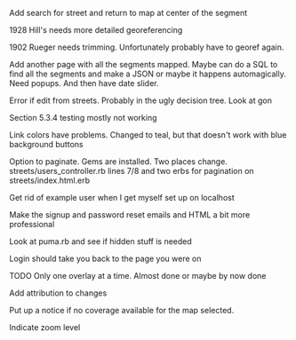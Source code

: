 Add search for street and return to map at center of the segment

1928 Hill's needs more detailed georeferencing

1902 Rueger needs trimming. Unfortunately probably have to georef again.

Add another page with all the segments mapped. Maybe can do a SQL to find all the segments and make a JSON or maybe it happens automagically. Need  popups. 
And then have date slider.

 Error if edit from streets. Probably in the ugly decision tree. Look at gon

Section 5.3.4 testing mostly not working

Link colors have problems. Changed to teal, but that doesn't work with blue background buttons

Option to paginate. Gems are installed. Two places change. streets/users_controller.rb lines 7/8 and two erbs for pagination on streets/index.html.erb

Get rid of example user when I get myself set up on localhost

Make the signup and password reset emails and HTML a bit more professional

Look at puma.rb and see if hidden stuff is needed

Login should take you back to the page you were on

TODO Only one overlay at a time. Almost done or maybe by now done

Add attribution to changes

Put up a notice if no coverage available for the map selected.

Indicate zoom level
